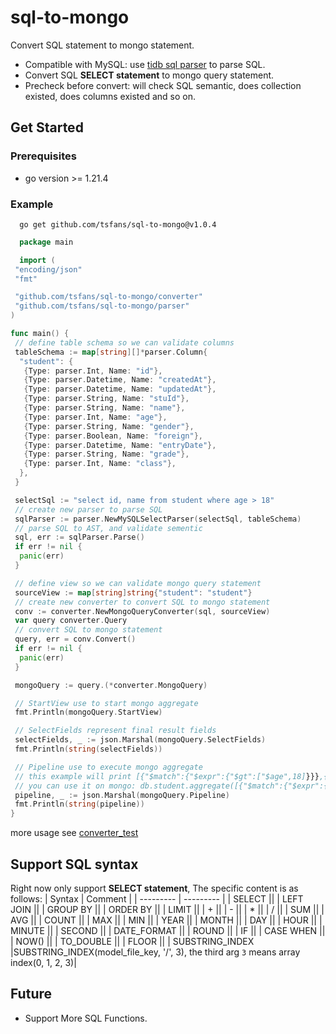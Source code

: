 # sql-to-mongo

Convert SQL statement to mongo statement.

- Compatible with MySQL: use [tidb sql parser](https://github.com/pingcap/tidb/tree/master/pkg/parser) to parse SQL.
- Convert SQL **SELECT statement** to mongo query statement.
- Precheck before convert: will check SQL semantic, does collection existed, does columns existed and so on.

## Get Started

### Prerequisites

- go version >= 1.21.4

### Example

```shell
  go get github.com/tsfans/sql-to-mongo@v1.0.4
```

```go
  package main

  import (
 "encoding/json"
 "fmt"

 "github.com/tsfans/sql-to-mongo/converter"
 "github.com/tsfans/sql-to-mongo/parser"
)

func main() {
 // define table schema so we can validate columns
 tableSchema := map[string][]*parser.Column{
  "student": {
   {Type: parser.Int, Name: "id"},
   {Type: parser.Datetime, Name: "createdAt"},
   {Type: parser.Datetime, Name: "updatedAt"},
   {Type: parser.String, Name: "stuId"},
   {Type: parser.String, Name: "name"},
   {Type: parser.Int, Name: "age"},
   {Type: parser.String, Name: "gender"},
   {Type: parser.Boolean, Name: "foreign"},
   {Type: parser.Datetime, Name: "entryDate"},
   {Type: parser.String, Name: "grade"},
   {Type: parser.Int, Name: "class"},
  },
 }

 selectSql := "select id, name from student where age > 18"
 // create new parser to parse SQL
 sqlParser := parser.NewMySQLSelectParser(selectSql, tableSchema)
 // parse SQL to AST, and validate sementic
 sql, err := sqlParser.Parse()
 if err != nil {
  panic(err)
 }

 // define view so we can validate mongo query statement
 sourceView := map[string]string{"student": "student"}
 // create new converter to convert SQL to mongo statement
 conv := converter.NewMongoQueryConverter(sql, sourceView)
 var query converter.Query
 // convert SQL to mongo statement
 query, err = conv.Convert()
 if err != nil {
  panic(err)
 }

 mongoQuery := query.(*converter.MongoQuery)

 // StartView use to start mongo aggregate
 fmt.Println(mongoQuery.StartView)

 // SelectFields represent final result fields
 selectFields, _ := json.Marshal(mongoQuery.SelectFields)
 fmt.Println(string(selectFields))

 // Pipeline use to execute mongo aggregate
 // this example will print [{"$match":{"$expr":{"$gt":["$age",18]}}},{"$replaceRoot":{"newRoot":{"id":"$id","name":"$name"}}}]
 // you can use it on mongo: db.student.aggregate([{"$match":{"$expr":{"$gt":["$age",18]}}},{"$replaceRoot":{"newRoot":{"id":"$id","name":"$name"}}}])
 pipeline, _ := json.Marshal(mongoQuery.Pipeline)
 fmt.Println(string(pipeline))
}
```

more usage see [converter_test](https://github.com/tsfans/sql-to-mongo/blob/main/converter/converter_test.go)

## Support SQL syntax

Right now only support **SELECT statement**, The specific content is as follows:
| Syntax    | Comment |
| --------- | --------- |
| SELECT ||
| LEFT JOIN ||
| GROUP BY ||
| ORDER BY ||
| LIMIT ||
| + ||
| - ||
| * ||
| / ||
| SUM ||
| AVG ||
| COUNT ||
| MAX ||
| MIN ||
| YEAR ||
| MONTH ||
| DAY ||
| HOUR ||
| MINUTE ||
| SECOND ||
| DATE_FORMAT ||
| ROUND ||
| IF ||
| CASE WHEN ||
| NOW() ||
| TO_DOUBLE ||
| FLOOR ||
| SUBSTRING_INDEX |SUBSTRING_INDEX(model_file_key, '/', 3), the third arg `3` means array index(0, 1, 2, 3)|

## Future

- Support More SQL Functions.
